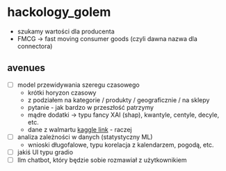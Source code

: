 # hackology_golem

* szukamy wartości dla producenta
* FMCG -> fast moving consumer goods (czyli dawna nazwa dla connectora)

## avenues  
- [ ] model przewidywania szeregu czasowego
    * krótki horyzon czasowy
    * z podziałem na kategorie / produkty / geograficznie / na sklepy 
    * pytanie - jak bardzo w przeszłość patrzymy
    * mądre dodatki -> typu fancy XAI (shap), kwantyle, centyle, decyle, etc.
    * dane z walmartu [kaggle link](https://www.kaggle.com/competitions/m5-forecasting-accuracy/data) - raczej
- [ ] analiza zależności w danych (statystyczny ML)
    * wnioski długofalowe, typu korelacja z kalendarzem, pogodą, etc.
- [ ] jakiś UI typu gradio
- [ ] llm chatbot, który będzie sobie rozmawiał z użytkownikiem
